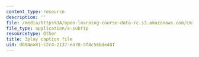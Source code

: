 ```yaml
---
content_type: resource
description: ''
file: /media/https%3A/open-learning-course-data-rc.s3.amazonaws.com/cms-608-game-design-fall-2010/db04ea81c2c42137ea705f4c56bde48f_68569.srt
file_type: application/x-subrip
resourcetype: Other
title: 3play caption file
uid: db04ea81-c2c4-2137-ea70-5f4c56bde48f
---
```

